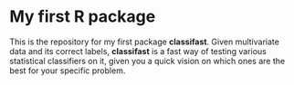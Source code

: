 # My first R package
This is the repository for my first package __classifast__. Given multivariate data and its correct labels, __classifast__ is a fast way of testing various statistical classifiers on it, given you a quick vision on which ones are the best for your specific problem. 

